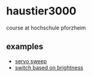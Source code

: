 # haustier3000

course at hochschule pforzheim

## examples

- [servo sweep](https://planet.mblock.cc/project/2095272)
- [switch based on brightness](https://planet.mblock.cc/project/2080659)
